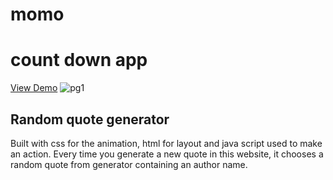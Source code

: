 # momo
# count down app
[View Demo](https://zayzay.me/mom2/)
![pg1](https://user-images.githubusercontent.com/98326555/179512214-43f07bfc-cf9e-4bef-96d7-269c63c9cf8b.PNG)



## Random quote generator
Built with css for the animation, html for layout and java script used to make an action.
Every time you generate a new quote in this website, it chooses a random quote from generator containing an author name.
